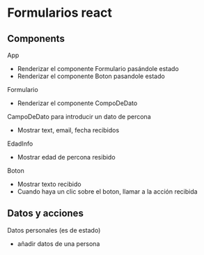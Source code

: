 # Formularios react

## Components

App

- Renderizar el componente Formulario pasándole estado
- Renderizar el componente Boton pasandole estado

Formulario

- Renderizar el componente CompoDeDato

CampoDeDato para introducir un dato de percona

- Mostrar text, email, fecha recibidos

EdadInfo

- Mostrar edad de percona resibido

Boton

- Mostrar texto recibido
- Cuando haya un clic sobre el boton, llamar a la acción recibida

## Datos y acciones

Datos personales (es de estado)

- añadir datos de una persona
